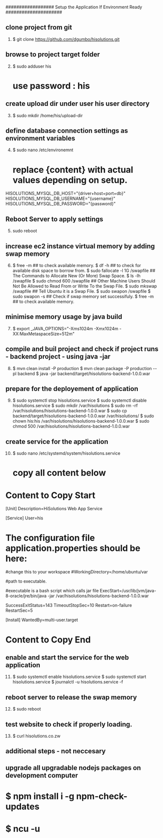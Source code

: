 ##################     Setup the Application If Environment Ready      #####################

## clone project from git
1.  $ git clone https://github.com/dgumbo/hisolutions.git  

## browse to project target folder
2.  $ sudo adduser his
      # use password : his

## create upload dir under user his user directory
3. $ sudo mkdir /home/his/upload-dir

## define database connection settings as environment variables
4.  $ sudo nano /etc/environemnt
    # replace {content} with actual values depending on setup.

  HISOLUTIONS_MYSQL_DB_HOST="{driver+host+port+db}"
  HISOLUTIONS_MYSQL_DB_USERNAME="{username}"
  HISOLUTIONS_MYSQL_DB_PASSWORD="{password}"

## Reboot Server to apply settings
5. sudo reboot

## increase ec2 instance virtual memory by adding swap memory
6.  $ free -m                          ## to check available memory.
    $ df -h                            ## to check for available disk space to borrow from.
    $ sudo fallocate -l 1G /swapfile   ## The Commands to Allocate New (Or More) Swap Space.
    $ ls -lh /swapfile 
    $ sudo chmod 600 /swapfile         ## Other Machine Users Should Not Be Allowed to Read From or Write To the Swap File.
    $ sudo mkswap /swapfile            ## Tell Ubuntu it is a Swap File.
    $ sudo swapon /swapfile
    $ sudo swapon -s                   ## Check if swap memory set successifuly.
    $ free -m                          ## to check available memory. 

## minimise memory usage by java build
7.  $ export _JAVA_OPTIONS="-Xms1024m -Xmx1024m -XX:MaxMetaspaceSize=512m"

## compile and buil project and check if project runs - backend project - using java -jar
8.  $ mvn clean install -P production
    $ mvn clean package -P production --pl backend
    $ java -jar backend/target/hisolutions-backend-1.0.0.war

## prepare for the deployement of application
9.  $ sudo systemctl stop hisolutions.service
    $ sudo systemctl disable hisolutions.service
    $ sudo mkdir /var/hisolutions
    $ sudo rm -rf /var/hisolutions/hisolutions-backend-1.0.0.war
    $ sudo cp backend/target/hisolutions-backend-1.0.0.war /var/hisolutions/
    $ sudo chown his:his /var/hisolutions/hisolutions-backend-1.0.0.war
    $ sudo chmod 500 /var/hisolutions/hisolutions-backend-1.0.0.war 


##  create service for the application
10. $ sudo nano /etc/systemd/system/hisolutions.service
      # copy all content below


# Content to Copy Start
[Unit]
Description=HiSolutions Web App Service

[Service]
User=his
# The configuration file application.properties should be here:

#change this to your workspace
#WorkingDirectory=/home/ubuntu/var

#path to executable. 

#executable is a bash script which calls jar file
ExecStart=/usr/lib/jvm/java-8-oracle/jre/bin/java -jar /var/hisolutions/hisolutions-backend-1.0.0.war

SuccessExitStatus=143
TimeoutStopSec=10
Restart=on-failure
RestartSec=5

[Install]
WantedBy=multi-user.target
# Content to Copy End


## enable and start the service for the web application
11. $ sudo systemctl enable hisolutions.service
    $ sudo systemctl start hisolutions.service
    $ journalctl -u hisolutions.service -f

## reboot server to release the swap memory 
12. $ sudo reboot

## test website to check if properly loading.
13. $ curl hisolutions.co.zw


## additional steps - not neccesary
## upgrade all upgradable nodejs packages on development computer
#   $ npm install i -g npm-check-updates
#   $ ncu -u


